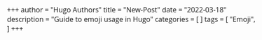 +++
author = "Hugo Authors"
title = "New-Post"
date = "2022-03-18"
description = "Guide to emoji usage in Hugo"
categories = [
]
tags = [
    "Emoji",
]
+++


<style>
/* https://github.com/lonekorean/gist-syntax-themes */
@import url('https://cdn.rawgit.com/lonekorean/gist-syntax-themes/d49b91b3/stylesheets/idle-fingers.css');

@import url('https://fonts.googleapis.com/css?family=Open+Sans');
body {
  font: 16px 'Open Sans', sans-serif;
}
body .gist .gist-file {
  border-color: #555 #555 #444
}
body .gist .gist-data {
  border-color: #555
}
body .gist .gist-meta {
  color: #ffffff;
  background: #373737; 
}
body .gist .gist-meta a {
  color: #ffffff
}
</style>
<script src="https://gist.github.com/lakshyapriyadarshi/48e8656720cc1d8d5b263f4187fa4163.js"></script>


<script src="https://gist.github.com/lakshyapriyadarshi/6542aed4e06da0286176895e8a9c4c68.js"></script>
